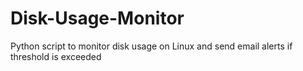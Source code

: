 # Disk-Usage-Monitor
Python script to monitor disk usage on Linux and send email alerts if threshold is exceeded
